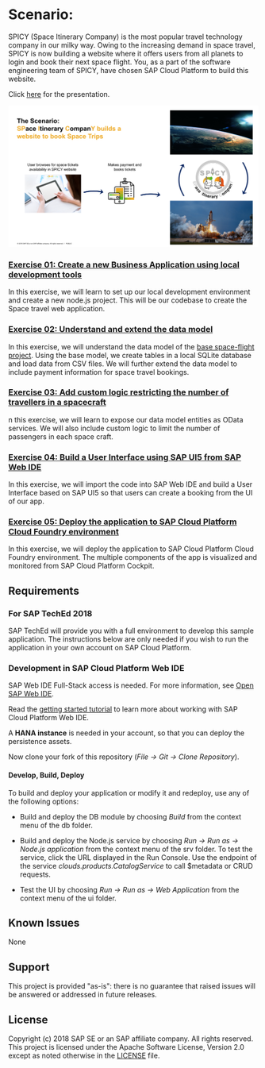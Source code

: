 # Scenario:

SPICY (Space Itinerary Company) is the most popular travel technology company in our milky way. Owing to the increasing demand in space travel, SPICY is now building a website where it offers users from all planets to login and book their next space flight. You, as a part of the software engineering team of SPICY, have chosen SAP Cloud Platform to build this website. 

Click [here](./-exercises-/docs/CNA375.pdf) for the presentation.

![SPICY](./-exercises-/images/scenario.png?raw=true)

### [Exercise 01: Create a new Business Application using local development tools](./-exercises-/exercise01/README.md)
In this exercise, we will learn to set up our local development environment and create a new node.js project. This will be our codebase to create the Space travel web application.

### [Exercise 02: Understand and extend the data model](./-exercises-/exercise02/README.md)
In this exercise, we will understand the data model of the [base space-flight project](https://github.com/SAP/cloud-sample-spaceflight). Using the base model, we create tables in a local SQLite database and load data from CSV files. We will further extend the data model to include payment information for space travel bookings.

### [Exercise 03: Add custom logic restricting the number of travellers in a spacecraft](./-exercises-/exercise03/README.md)
n this exercise, we will learn to expose our data model entities as OData services. We will also include custom logic to limit the number of passengers in each space craft. 

### [Exercise 04: Build a User Interface using SAP UI5 from SAP Web IDE](./-exercises-/exercise04/README.md)
In this exercise, we will import the code into SAP Web IDE and build a User Interface based on SAP UI5 so that users can create a booking from the UI of our app.

### [Exercise 05: Deploy the application to SAP Cloud Platform Cloud Foundry environment](./-exercises-/exercise05/README.md)
In this exercise, we will deploy the application to SAP Cloud Platform Cloud Foundry environment. The multiple components of the app is visualized and monitored from SAP Cloud Platform Cockpit.

## Requirements

### For SAP TechEd 2018
SAP TechEd will provide you with a full environment to develop this sample application. The instructions below are only needed if you wish to run the application in your own account on SAP Cloud Platform.

### Development in SAP Cloud Platform Web IDE

SAP Web IDE Full-Stack access is needed. For more information, see [Open SAP Web IDE](https://help.sap.com/viewer/825270ffffe74d9f988a0f0066ad59f0/CF/en-US/51321a804b1a4935b0ab7255447f5f84.html).

Read the [getting started tutorial](https://help.sap.com/viewer//65de2977205c403bbc107264b8eccf4b/Cloud/en-US/5ec8c983a0bf43b4a13186fcf59015fc.html) to learn more about working with SAP Cloud Platform Web IDE.

A **HANA instance** is needed in your account, so that you can deploy the persistence assets.

Now clone your fork of this repository (*File -> Git -> Clone Repository*).

#### Develop, Build, Deploy

To build and deploy your application or modify it and redeploy, use any of the following options:

* Build and deploy the DB module by choosing *Build* from the context menu of the db folder.

* Build and deploy the Node.js service by choosing *Run -> Run as -> Node.js application* from the context menu of the srv folder. To test the service, click the URL displayed in the Run Console. Use the endpoint of the service *clouds.products.CatalogService* to call $metadata or CRUD requests.

* Test the UI by choosing *Run -> Run as -> Web Application* from the context menu of the ui folder.

## Known Issues
None

## Support
This project is provided "as-is": there is no guarantee that raised issues will be answered or addressed in future releases.

## License

Copyright (c) 2018 SAP SE or an SAP affiliate company. All rights reserved.
This project is licensed under the Apache Software License, Version 2.0 except as noted otherwise in the [LICENSE](LICENSE) file.
